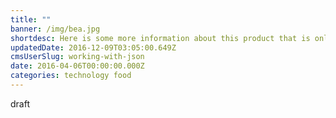 ```yaml
---
title: ""
banner: /img/bea.jpg
shortdesc: Here is some more information about this product that is only revealed once clicked on.
updatedDate: 2016-12-09T03:05:00.649Z
cmsUserSlug: working-with-json
date: 2016-04-06T00:00:00.000Z
categories: technology food
---
```


draft